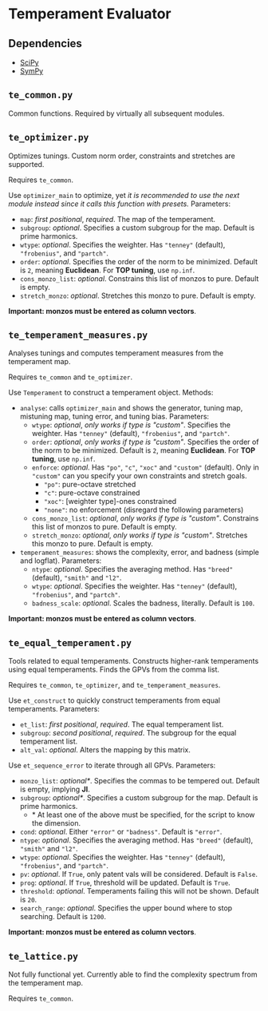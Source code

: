 # Temperament Evaluator

## Dependencies

- [SciPy](https://scipy.org/)
- [SymPy](https://www.sympy.org/en/index.html)

## `te_common.py`

Common functions. Required by virtually all subsequent modules. 

## `te_optimizer.py`

Optimizes tunings. Custom norm order, constraints and stretches are supported. 

Requires `te_common`. 

Use `optimizer_main` to optimize, yet *it is recommended to use the next module instead since it calls this function with presets.* Parameters: 
- `map`: *first positional*, *required*. The map of the temperament. 
- `subgroup`: *optional*. Specifies a custom subgroup for the map. Default is prime harmonics. 
- `wtype`: *optional*. Specifies the weighter. Has `"tenney"` (default), `"frobenius"`, and `"partch"`. 
- `order`: *optional*. Specifies the order of the norm to be minimized. Default is `2`, meaning **Euclidean**. For **TOP tuning**, use `np.inf`. 
- `cons_monzo_list`: *optional*. Constrains this list of monzos to pure. Default is empty. 
- `stretch_monzo`: *optional*. Stretches this monzo to pure. Default is empty. 

**Important: monzos must be entered as column vectors**. 

## `te_temperament_measures.py`

Analyses tunings and computes temperament measures from the temperament map. 

Requires `te_common` and `te_optimizer`. 

Use `Temperament` to construct a temperament object. Methods: 
- `analyse`: calls `optimizer_main` and shows the generator, tuning map, mistuning map, tuning error, and tuning bias. Parameters: 
	- `wtype`: *optional*, *only works if type is "custom"*. Specifies the weighter. Has `"tenney"` (default), `"frobenius"`, and `"partch"`. 
	- `order`: *optional*, *only works if type is "custom"*. Specifies the order of the norm to be minimized. Default is `2`, meaning **Euclidean**. For **TOP tuning**, use `np.inf`. 
	- `enforce`: *optional*. Has  `"po"`, `"c"`, `"xoc"` and `"custom"` (default). Only in `"custom"` can you specify your own constraints and stretch goals. 
		- `"po"`: pure-octave stretched
		- `"c"`: pure-octave constrained
		- `"xoc"`: \[weighter type\]-ones constrained
		- `"none"`: no enforcement (disregard the following parameters)
	- `cons_monzo_list`: *optional*, *only works if type is "custom"*. Constrains this list of monzos to pure. Default is empty. 
	- `stretch_monzo`: *optional*, *only works if type is "custom"*. Stretches this monzo to pure. Default is empty. 
- `temperament_measures`: shows the complexity, error, and badness (simple and logflat). Parameters: 
	- `ntype`: *optional*. Specifies the averaging method. Has `"breed"` (default), `"smith"` and `"l2"`. 
	- `wtype`: *optional*. Specifies the weighter. Has `"tenney"` (default), `"frobenius"`, and `"partch"`. 
	- `badness_scale`: *optional*. Scales the badness, literally. Default is `100`. 

**Important: monzos must be entered as column vectors**. 

## `te_equal_temperament.py`

Tools related to equal temperaments. Constructs higher-rank temperaments using equal temperaments. Finds the GPVs from the comma list. 

Requires `te_common`, `te_optimizer`, and `te_temperament_measures`. 

Use `et_construct` to quickly construct temperaments from equal temperaments. Parameters: 
- `et_list`: *first positional*, *required*. The equal temperament list. 
- `subgroup`: *second positional*, *required*. The subgroup for the equal temperament list. 
- `alt_val`: *optional*. Alters the mapping by this matrix. 

Use `et_sequence_error` to iterate through all GPVs. Parameters: 
- `monzo_list`: *optional\**. Specifies the commas to be tempered out. Default is empty, implying **JI**. 
- `subgroup`: *optional\**. Specifies a custom subgroup for the map. Default is prime harmonics. 
	- \* At least one of the above must be specified, for the script to know the dimension. 
- `cond`: *optional*. Either `"error"` or `"badness"`. Default is `"error"`. 
- `ntype`: *optional*. Specifies the averaging method. Has `"breed"` (default), `"smith"` and `"l2"`. 
- `wtype`: *optional*. Specifies the weighter. Has `"tenney"` (default), `"frobenius"`, and `"partch"`. 
- `pv`: *optional*. If `True`, only patent vals will be considered. Default is `False`. 
- `prog`: *optional*. If `True`, threshold will be updated. Default is `True`. 
- `threshold`: *optional*. Temperaments failing this will not be shown. Default is `20`. 
- `search_range`: *optional*. Specifies the upper bound where to stop searching. Default is `1200`. 

**Important: monzos must be entered as column vectors**. 

## `te_lattice.py`

Not fully functional yet. Currently able to find the complexity spectrum from the temperament map. 

Requires `te_common`. 
